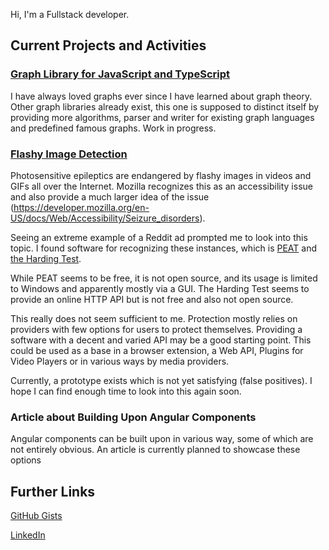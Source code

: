 Hi, I'm a Fullstack developer.

## Current Projects and Activities

### [Graph Library for JavaScript and TypeScript](https://github.com/TimothyGillespie/JavascriptGraph)
I have always loved graphs ever since I have learned about graph theory. Other graph libraries already exist, this one is supposed to distinct itself by providing more algorithms, parser and writer for existing graph languages and predefined famous graphs. Work in progress.

### [Flashy Image Detection](https://github.com/TimothyGillespie/flashy_images_detection)
Photosensitive epileptics are endangered by flashy images in videos and GIFs all over the Internet. Mozilla recognizes this as an accessibility issue and also provide a much larger idea of the issue (https://developer.mozilla.org/en-US/docs/Web/Accessibility/Seizure_disorders).

Seeing an extreme example of a Reddit ad prompted me to look into this topic. I found software for recognizing these instances, which is [PEAT](https://trace.umd.edu/peat/) and [the Harding Test](https://www.hardingtest.com/).

While PEAT seems to be free, it is not open source, and its usage is limited to Windows and apparently mostly via a GUI. The Harding Test seems to provide an online HTTP API but is not free and also not open source.

This really does not seem sufficient to me. Protection mostly relies on providers with few options for users to protect themselves. Providing a software with a decent and varied API may be a good starting point. This could be used as a base in a browser extension, a Web API, Plugins for Video Players or in various ways by media providers.

Currently, a prototype exists which is not yet satisfying (false positives). I hope I can find enough time to look into this again soon.

### Article about Building Upon Angular Components
Angular components can be built upon in various way, some of which are not entirely obvious. An article is currently planned to showcase these options

## Further Links

[GitHub Gists](https://gist.github.com/TimothyGillespie)

[LinkedIn](https://www.linkedin.com/in/timothy-lee-gillespie-ab29b91b4/)
